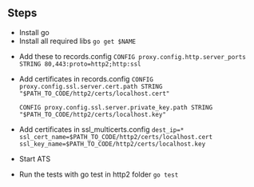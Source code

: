 Steps
-----
- Install go
- Install all required libs
    `go get $NAME`

* Add these to records.config
  `CONFIG proxy.config.http.server_ports STRING 80,443:proto=http2;http:ssl`

* Add certificates in records.config
   `CONFIG proxy.config.ssl.server.cert.path STRING "$PATH_TO_CODE/http2/certs/localhost.cert"`

    `CONFIG proxy.config.ssl.server.private_key.path STRING "$PATH_TO_CODE/http2/certs/localhost.key"`

* Add certificates in ssl_multicerts.config
  `dest_ip=* ssl_cert_name=$PATH_TO_CODE/http2/certs/localhost.cert ssl_key_name=$PATH_TO_CODE/http2/certs/localhost.key`

* Start ATS
* Run the tests with go test in http2 folder
  `go test`